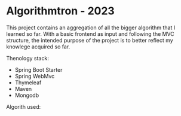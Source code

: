 # Algorithmtron - 2023
This project contains an aggregation of all the bigger algorithm that I learned so far. 
With a basic frontend as input and following the MVC structure, the intended purpose of the project is to better reflect my knowlege acquired so far.

Thenology stack:
- Spring Boot Starter
- Spring WebMvc
- Thymeleaf
- Maven
- Mongodb

Algorith used:
